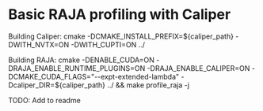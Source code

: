 # Basic RAJA profiling with Caliper

Building Caliper:
cmake -DCMAKE_INSTALL_PREFIX=${caliper_path} -DWITH_NVTX=ON -DWITH_CUPTI=ON ../

Building RAJA:
cmake -DENABLE_CUDA=ON -DRAJA_ENABLE_RUNTIME_PLUGINS=ON -DRAJA_ENABLE_CALIPER=ON -DCMAKE_CUDA_FLAGS="--expt-extended-lambda" -Dcaliper_DIR=${caliper_path} ../ && make profile_raja -j

TODO: Add to readme
